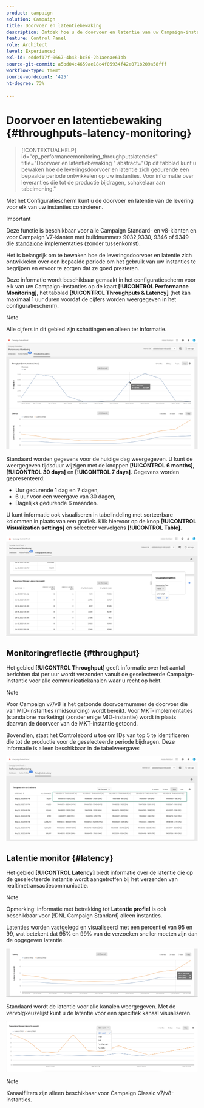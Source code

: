 ```yaml
---
product: campaign
solution: Campaign
title: Doorvoer en latentiebewaking
description: Ontdek hoe u de doorvoer en latentie van uw Campaign-instanties kunt bewaken in het configuratiescherm.
feature: Control Panel
role: Architect
level: Experienced
exl-id: eddef17f-0667-4b43-bc56-2b1aeeae61bb
source-git-commit: a5bd04c4659ae18c4f05934f42e071b209a58fff
workflow-type: tm+mt
source-wordcount: '425'
ht-degree: 73%

---
```


# Doorvoer en latentiebewaking {#throughputs-latency-monitoring}

>[!CONTEXTUALHELP]
>id="cp_performancemonitoring_throughputslatencies"
>title="Doorvoer en latentiebewaking "
>abstract="Op dit tabblad kunt u bewaken hoe de leveringsdoorvoer en latentie zich gedurende een bepaalde periode ontwikkelen op uw instanties. Voor informatie over leveranties die tot de productie bijdragen, schakelaar aan tabelmening."

Met het Configuratiescherm kunt u de doorvoer en latentie van de levering voor elk van uw instanties controleren.

>[!IMPORTANT]
>
>Deze functie is beschikbaar voor alle Campaign Standard- en v8-klanten en voor Campaign V7-klanten met buildnummers 9032,9330, 9346 of 9349 die [standalone](https://experienceleague.adobe.com/docs/campaign-classic/using/installing-campaign-classic/deployment-types-/standalone-deployment.html?lang=nl) implementaties (zonder tussenkomst).

Het is belangrijk om te bewaken hoe de leveringsdoorvoer en latentie zich ontwikkelen over een bepaalde periode om het gebruik van uw instanties te begrijpen en ervoor te zorgen dat ze goed presteren.

Deze informatie wordt beschikbaar gemaakt in het configuratiescherm voor elk van uw Campaign-instanties op de kaart **[!UICONTROL Performance Monitoring]**, het tabblad **[!UICONTROL Throughputs & Latency]** (het kan maximaal 1 uur duren voordat de cijfers worden weergegeven in het configuratiescherm).

>[!NOTE]
>
>Alle cijfers in dit gebied zijn schattingen en alleen ter informatie.

![](assets/throughput-latencies-overview.png)

Standaard worden gegevens voor de huidige dag weergegeven. U kunt de weergegeven tijdsduur wijzigen met de knoppen **[!UICONTROL 6 months]**, **[!UICONTROL 30 days]** en **[!UICONTROL 7 days]**. Gegevens worden gepresenteerd:
* Uur gedurende 1 dag en 7 dagen,
* 6 uur voor een weergave van 30 dagen,
* Dagelijks gedurende 6 maanden.

U kunt informatie ook visualiseren in tabelindeling met sorteerbare kolommen in plaats van een grafiek. Klik hiervoor op de knop **[!UICONTROL Visualization settings]** en selecteer vervolgens **[!UICONTROL Table]**.

![](assets/throughput-latencies-table.png)

## Monitoringreflectie {#throughput}

Het gebied **[!UICONTROL Throughput]** geeft informatie over het aantal berichten dat per uur wordt verzonden vanuit de geselecteerde Campaign-instantie voor alle communicatiekanalen waar u recht op hebt.

>[!NOTE]
>
>Voor Campaign v7/v8 is het getoonde doorvoernummer de doorvoer die van MID-instanties (midsourcing) wordt bereikt. Voor MKT-implementaties (standalone marketing) (zonder enige MID-instantie) wordt in plaats daarvan de doorvoer van de MKT-instantie getoond.

Bovendien, staat het Controlebord u toe om IDs van top 5 te identificeren die tot de productie voor de geselecteerde periode bijdragen. Deze informatie is alleen beschikbaar in de tabelweergave:

![](assets/throughput-latencies-top5.png)

## Latentie monitor {#latency}

Het gebied **[!UICONTROL Latency]** biedt informatie over de latentie die op de geselecteerde instantie wordt aangetroffen bij het verzenden van realtimetransactiecommunicatie.

>[!NOTE]
>
>Opmerking: informatie met betrekking tot **Latentie profiel** is ook beschikbaar voor [!DNL Campaign Standard] alleen instanties.

Latenties worden vastgelegd en visualiseerd met een percentiel van 95 en 99, wat betekent dat 95% en 99% van de verzoeken sneller moeten zijn dan de opgegeven latentie.

![](assets/throughput-latencies-latency.png)

Standaard wordt de latentie voor alle kanalen weergegeven. Met de vervolgkeuzelijst kunt u de latentie voor een specifiek kanaal visualiseren.

![](assets/throughput-latencies-filter.png)

>[!NOTE]
>
>Kanaalfilters zijn alleen beschikbaar voor Campaign Classic v7/v8-instanties.
